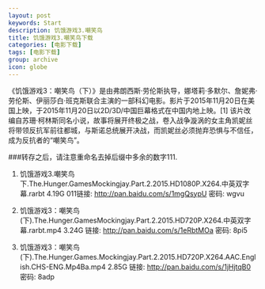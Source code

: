 ```yaml
---
layout: post
keywords: Start
description: 饥饿游戏3.嘲笑鸟
title: 饥饿游戏3.嘲笑鸟下载
categories: [电影下载]
tags: [电影下载]
group: archive
icon: globe
---
```




《饥饿游戏3：嘲笑鸟（下）》是由弗朗西斯·劳伦斯执导，娜塔莉·多默尔、詹妮弗·劳伦斯、伊丽莎白·班克斯联合主演的一部科幻电影。影片于2015年11月20日在美国上映，于2015年11月20日以2D/3D/中国巨幕格式在中国内地上映。[1]
该片改编自苏珊·柯林斯同名小说，故事将展开终极之战，卷入战争漩涡的女主角凯妮丝将带领反抗军前往都城，与斯诺总统展开决战，而凯妮丝必须抛弃恐惧与不信任，成为反抗者的“嘲笑鸟”。




###转存之后，请注意重命名去掉后缀中多余的数字111.

1. 饥饿游戏3.嘲笑鸟下.The.Hunger.GamesMockingjay.Part.2.2015.HD1080P.X264.中英双字幕.rarbt 4.19G
011链接: http://pan.baidu.com/s/1mgQsypU 密码: wgvu

2. 饥饿游戏3：嘲笑鸟(下).The.Hunger.GamesMockingjay.Part.2.2015.HD720P.X264.中英双字幕.rarbt.mp4 3.24G
链接: http://pan.baidu.com/s/1eRbtMOa 密码: 8pi5


3. 饥饿游戏3：嘲笑鸟(下).The.Hunger.Games.Mockingjay.Part.2.2015.HD720P.X264.AAC.English.CHS-ENG.Mp4Ba.mp4 2.85G
链接: http://pan.baidu.com/s/1jHjtqB0 密码: 8adp
